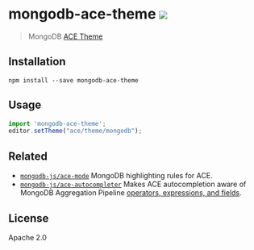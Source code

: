 # mongodb-ace-theme [![][npm_img]][npm_url]

> MongoDB [ACE Theme](https://cloud9-sdk.readme.io/docs/themes)

## Installation

```
npm install --save mongodb-ace-theme
```

## Usage

```javascript
import 'mongodb-ace-theme';
editor.setTheme("ace/theme/mongodb");
```

## Related

- [`mongodb-js/ace-mode`](https://github.com/mongodb-js/ace-mode) MongoDB highlighting rules for ACE.
- [`mongodb-js/ace-autocompleter`](https://github.com/mongodb-js/ace-autocompleter) Makes ACE autocompletion aware of MongoDB Aggregation Pipeline [operators, expressions, and fields](https://github.com/mongodb-js/ace-autocompleter/tree/master/lib/constants).

## License

Apache 2.0

[npm_img]: https://img.shields.io/npm/v/mongodb-ace-theme.svg?style=flat-square
[npm_url]: https://www.npmjs.org/package/mongodb-ace-theme
